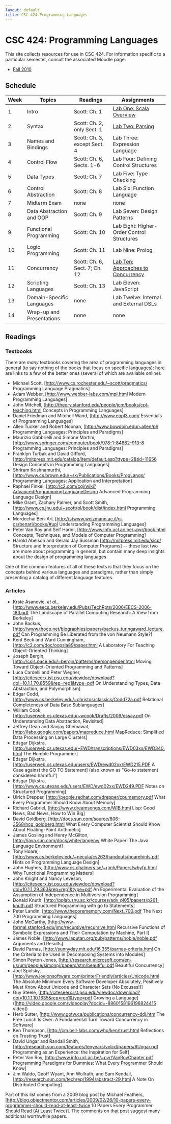 ```yaml
---
layout: default
title: CSC 424 Programming Languages
---
```

# CSC 424: Programming Languages
This site collects resources for use in CSC 424.  For information specific to a particular semester, consult the associated Moodle page:

* [Fall 2010](http://moodle.depauw.edu/course/view.php?id=6949)

## Schedule
Week | Topics                    | Readings                      | Assignments
---- | ------------------------- | ----------------------------- | -----------
1    | Intro                     | Scott: Ch. 1                  | [Lab One: Scala Overview](labs/Scala.html)
2    | Syntax                    | Scott: Ch. 2, only Sect. 1    | [Lab Two: Parsing](labs/Parsing.html)
3    | Names and Bindings        | Scott: Ch. 3, except Sect. 4  | Lab Three: Expression Language
4    | Control Flow              | Scott: Ch. 6, Sects. 1-6      | Lab Four: Defining Control Structures
5    | Data Types                | Scott: Ch. 7                  | Lab Five: Type Checking
6    | Control Abstraction       | Scott: Ch. 8                  | Lab Six: Function Language
7    | Midterm Exam              | none                          | none
8    | Data Abstraction and OOP  | Scott: Ch. 9                  | Lab Seven: Design Patterns
9    | Functional Programming    | Scott: Ch. 10                 | Lab Eight: Higher-Order Control Structures
10   | Logic Programming         | Scott: Ch. 11                 | Lab Nine: Prolog
11   | Concurrency               | Scott: Ch. 6, Sect. 7; Ch. 12 | [Lab Ten: Approaches to Concurrency](labs/Concurrency.html)
12   | Scripting Languages       | Scott: Ch. 13                 | Lab Eleven: JavaScript
13   | Domain-Specific Languages | none                          | Lab Twelve: Internal and External DSLs
14   | Wrap-up and Presentations | none                          | none

## Readings
### Textbooks
There are *many* textbooks covering the area of programming languages in general (to say nothing of the books that focus on specific languages); here are links to a few of the better ones (several of which are available online):

* Michael Scott, [http://www.cs.rochester.edu/~scott/pragmatics/ Programming Language Pragmatics]
* Adam Webber, [http://www.webber-labs.com/mpl.html Modern Programming Languages]
* John Mitchell, [http://theory.stanford.edu/people/jcm/books/cpl-teaching.html Concepts in Programming Languages]
* Daniel Friedman and Mitchell Wand, [http://www.eopl3.com/ Essentials of Programming Languages]
* Allen Tucker and Robert Noonan, [http://www.bowdoin.edu/~allen/pl/ Programming Languages: Principles and Paradigms]
* Maurizio Gabbrielli and Simone Martini, [http://www.springer.com/computer/book/978-1-84882-913-8 Programming Languages: Principles and Paradigms]
* Franklyn Turbak and David Gifford, [http://mitpress.mit.edu/catalog/item/default.asp?ttype=2&tid=11656 Design Concepts in Programming Languages]
* Shriram Krishnamurthi, [http://www.cs.brown.edu/~sk/Publications/Books/ProgLangs/ Programming Languages: Application and Interpretation]
* Raphael Finkel, [http://c2.com/cgi/wiki?AdvancedProgrammingLanguageDesign Advanced Programming Language Design]
* Mike Grant, Zachary Palmer, and Scott Smith, [http://www.cs.jhu.edu/~scott/pl/book/dist/index.html Programming Languages]
* Mordechai Ben-Ari, [http://stwww.weizmann.ac.il/g-cs/benari/books/#upl Understanding Programming Languages]
* Peter Van Roy and Seif Haridi, [http://www.info.ucl.ac.be/~pvr/book.html Concepts, Techniques, and Models of Computer Programming]
* Harold Abelson and Gerald Jay Sussman [http://mitpress.mit.edu/sicp/ Structure and Interpretation of Computer Programs] -- these last two are more about programming in general, but contain many deep insights about the design of programming languages

One of the common features of all of these texts is that they focus on the concepts behind various languages and paradigms, rather than simply presenting a catalog of different language features.

### Articles
* Krste Asanovic, *et al.*, [http://www.eecs.berkeley.edu/Pubs/TechRpts/2006/EECS-2006-183.pdf The Landscape of Parallel Computing Research: A View from Berkeley]
* John Backus, [http://www.thocp.net/biographies/papers/backus_turingaward_lecture.pdf Can Programming Be Liberated from the von Neumann Style?]
* Kent Beck and Ward Cunningham, [http://c2.com/doc/oopsla89/paper.html A Laboratory For Teaching Object-Oriented Thinking]
* Joseph Bergin, [http://csis.pace.edu/~bergin/patterns/persongender.html Moving Toward Object-Oriented Programming and Patterns]
* Luca Cardelli and Peter Wegner, [http://citeseerx.ist.psu.edu/viewdoc/download?doi=10.1.1.70.8559&rep=rep1&type=pdf On Understanding Types, Data Abstraction, and Polymorphism]
* Edgar Codd, [http://www.cs.berkeley.edu/~christos/classics/Codd72a.pdf Relational Completeness of Data Base Sublanguages]
* William Cook, [http://userweb.cs.utexas.edu/~wcook/Drafts/2009/essay.pdf On Understanding Data Abstraction, Revisited]
* Jeffrey Dean and Sanjay Ghemawat, [http://labs.google.com/papers/mapreduce.html MapReduce: Simplified Data Processing on Large Clusters]
* Edsgar Dijkstra, [http://userweb.cs.utexas.edu/~EWD/transcriptions/EWD03xx/EWD340.html The Humble Programmer]
* Edsgar Dijkstra, [http://userweb.cs.utexas.edu/users/EWD/ewd02xx/EWD215.PDF A Case against the GO TO Statement] (also known as "Go-to statement considered harmful")
* Edsgar Dijkstra, [http://www.cs.utexas.edu/users/EWD/ewd02xx/EWD249.PDF Notes on Structured Programming]
* Ulrich Drepper, [http://people.redhat.com/drepper/cpumemory.pdf What Every Programmer Should Know About Memory]
* Richard Gabriel, [http://www.dreamsongs.com/WIB.html Lisp: Good News, Bad News, How to Win Big]
* David Goldberg, [http://docs.sun.com/source/806-3568/ncg_goldberg.html What Every Computer Scientist Should Know About Floating-Point Arithmetic]
* James Gosling and Henry McGilton, [http://java.sun.com/docs/white/langenv/ White Paper: The Java Language Environment]
* Tony Hoare, [http://www.cs.berkeley.edu/~necula/cs263/handouts/hoarehints.pdf Hints on Programming Language Design]
* John Hughes, [http://www.cs.chalmers.se/~rjmh/Papers/whyfp.html Why Functional Programming Matters]
* John Knight and Nancy Leveson, [http://citeseerx.ist.psu.edu/viewdoc/download?doi=10.1.1.29.363&rep=rep1&type=pdf An Experimental Evaluation of the Assumption of Independence in Multiversion Programming]
* Donald Knuth, [http://pplab.snu.ac.kr/courses/adv_pl05/papers/p261-knuth.pdf Structured Programming with go to Statements]
* Peter Landin, [http://www.thecorememory.com/Next_700.pdf The Next 700 Programming Languages]
* John McCarthy, [http://www-formal.stanford.edu/jmc/recursive/recursive.html Recursive Functions of Symbolic Expressions and Their Computation by Machine, Part I]
* James Noble, [http://www.laputan.org/pub/patterns/noble/noble.pdf Arguments and Results]
* David Parnas, [http://sunnyday.mit.edu/16.355/parnas-criteria.html On the Criteria to be Used in Decomposing Systems into Modules]
* Simon Peyton Jones, [http://research.microsoft.com/en-us/um/people/simonpj/papers/stm/beautiful.pdf Beautiful Concurrency]
* Joel Spolsky, [http://www.joelonsoftware.com/printerFriendly/articles/Unicode.html The Absolute Minimum Every Software Developer Absolutely, Positively Must Know About Unicode and Character Sets (No Excuses!)]
* Guy Steele, [http://citeseerx.ist.psu.edu/viewdoc/download?doi=10.1.1.10.1635&rep=rep1&type=pdf Growing a Language] ([http://video.google.com/videoplay?docid=-8860158196198824415 video])
* Herb Sutter, [http://www.gotw.ca/publications/concurrency-ddj.htm The Free Lunch Is  Over: A Fundamental Turn Toward Concurrency in Software]
* Ken Thompson, [http://cm.bell-labs.com/who/ken/trust.html Reflections on Trusting Trust]
* David Ungar and Randall Smith, [http://research.sun.com/features/tenyears/volcd/papers/6Ungar.pdf Programming as an Experience: the Inspiration for Self]
* Peter Van Roy, [http://www.info.ucl.ac.be/~pvr/VanRoyChapter.pdf Programming Paradigms for Dummies: What Every Programmer Should Know]
* Jim Waldo, Geoff Wyant, Ann Wollrath, and Sam Kendall, [http://research.sun.com/techrep/1994/abstract-29.html A Note On Distributed Computing]

Part of this list comes from a 2009 blog post by Michael Feathers, [http://blog.objectmentor.com/articles/2009/02/26/10-papers-every-programmer-should-read-at-least-twice 10 Papers Every Programmer Should Read (At Least Twice)].  The comments on that post suggest many additional worthwhile papers.
